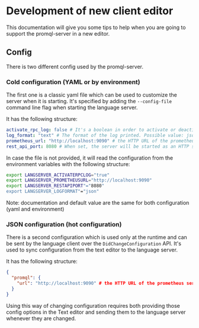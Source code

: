 Development of new client editor
=============================

This documentation will give you some tips to help when you are going to support the promql-server in a new editor.

## Config
There is two different config used by the promql-server. 

### Cold configuration (YAML or by environment)
The first one is a classic yaml file which can be used to customize the server when it is starting. It's specified by adding the `--config-file` command line flag when starting the language server.

It has the following structure:

```yaml
activate_rpc_log: false # It's a boolean in order to activate or deactivate the rpc log. It's deactivated by default and mainly useful for debugging the language server, by inspecting the communication with the language client.
log_format: "text" # The format of the log printed. Possible value: json, text. Default value: "text"
prometheus_url: "http://localhost:9090" # the HTTP URL of the prometheus server.
rest_api_port: 8080 # When set, the server will be started as an HTTP server that provides a REST API instead of the language server protocol. Default value: 0
```

In case the file is not provided, it will read the configuration from the environment variables with the following structure:

```bash
export LANGSERVER_ACTIVATERPCLOG="true"
export LANGSERVER_PROMETHEUSURL="http://localhost:9090"
export LANGSERVER_RESTAPIPORT"="8080"
export LANGSERVER_LOGFORMAT"="json"
```

Note: documentation and default value are the same for both configuration (yaml and environment)

### JSON configuration (hot configuration)
There is a second configuration which is used only at the runtime and can be sent by the language client over the `DidChangeConfiguration` API. It's used to sync configuration from the text editor to the language server.

It has the following structure:

```json
{
  "promql": {
    "url": "http://localhost:9090" # the HTTP URL of the prometheus server.
  }
}
```

Using this way of changing configuration requires both providing those config options in the Text editor and sending them to the language server whenever they are changed.
